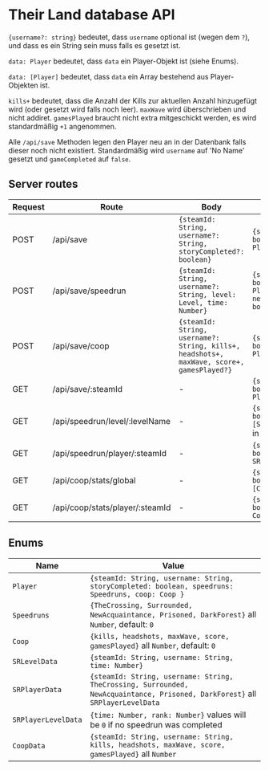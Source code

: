 # Their Land database API

`{username?: string}` bedeutet, dass `username` optional ist (wegen dem `?`), und dass es ein String sein muss falls es gesetzt ist.

`data: Player` bedeutet, dass `data` ein Player-Objekt ist (siehe Enums).

`data: [Player]` bedeutet, dass `data` ein Array bestehend aus Player-Objekten ist.

`kills+` bedeutet, dass die Anzahl der Kills zur aktuellen Anzahl hinzugefügt wird (oder gesetzt wird falls noch leer). `maxWave` wird überschrieben und nicht addiret. `gamesPlayed` braucht nicht extra mitgeschickt werden, es wird standardmäßig `+1` angenommen.

Alle `/api/save` Methoden legen den Player neu an in der Datenbank falls dieser noch nicht existiert. Standardmäßig wird `username` auf 'No Name' gesetzt und `gameCompleted` auf `false`.

## Server routes

| Request | Route                           | Body                                                                                      | Result                                                 |
| ------- | ------------------------------- | ----------------------------------------------------------------------------------------- | ------------------------------------------------------ |
| POST    | /api/save                       | `{steamId: String, username?: String, storyCompleted?: boolean}`                          | `{success: boolean, data: Player}`                     |
| POST    | /api/save/speedrun              | `{steamId: String, username?: String, level: Level, time: Number}`                        | `{success: boolean, data: Player, newBest: boolean}`   |
| POST    | /api/save/coop                  | `{steamId: String, username?: String, kills+, headshots+, maxWave, score+, gamesPlayed?}` | `{success: boolean, data: Player}`                     |
| GET     | /api/save/:steamId              | -                                                                                         | `{success: boolean, data: Player}`                     |
| GET     | /api/speedrun/level/:levelName  | -                                                                                         | `{success: boolean, data: [SRLevelData]}` in ASC order |
| GET     | /api/speedrun/player/:steamId   | -                                                                                         | `{success: boolean, data: SRPlayerData}`               |
| GET     | /api/coop/stats/global          | -                                                                                         | `{success: boolean, data: [CoopData]}`                 |
| GET     | /api/coop/stats/player/:steamId | -                                                                                         | `{success: boolean, data: CoopData}`                   |

## Enums

| Name                | Value                                                                                                                         |
| ------------------- | ----------------------------------------------------------------------------------------------------------------------------- |
| `Player`            | `{steamId: String, username: String, storyCompleted: boolean, speedruns: Speedruns, coop: Coop }`                             |
| `Speedruns`         | `{TheCrossing, Surrounded, NewAcquaintance, Prisoned, DarkForest}` all `Number`, default: `0`                                 |
| `Coop`              | `{kills, headshots, maxWave, score, gamesPlayed}` all `Number`, default: `0`                                                  |
| `SRLevelData`       | `{steamId: String, username: String, time: Number}`                                                                           |
| `SRPlayerData`      | `{steamId: String, username: String, TheCrossing, Surrounded, NewAcquaintance, Prisoned, DarkForest}` all `SRPlayerLevelData` |
| `SRPlayerLevelData` | `{time: Number, rank: Number}` values will be `0` if no speedrun was completed                                                |
| `CoopData`          | `{steamId: String, username: String, kills, headshots, maxWave, score, gamesPlayed}` all `Number`                             |
